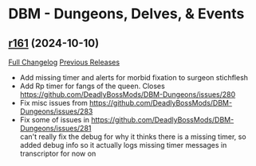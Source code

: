 # DBM - Dungeons, Delves, & Events

## [r161](https://github.com/DeadlyBossMods/DBM-Dungeons/tree/r161) (2024-10-10)
[Full Changelog](https://github.com/DeadlyBossMods/DBM-Dungeons/compare/r160...r161) [Previous Releases](https://github.com/DeadlyBossMods/DBM-Dungeons/releases)

- Add missing timer and alerts for morbid fixation to surgeon stichflesh  
- Add Rp timer for fangs of the queen. Closes https://github.com/DeadlyBossMods/DBM-Dungeons/issues/280  
- Fix misc issues from https://github.com/DeadlyBossMods/DBM-Dungeons/issues/283  
- Fix some of issues in https://github.com/DeadlyBossMods/DBM-Dungeons/issues/281  
    can't really fix the debug for why it thinks there is a missing timer, so added debug info so it actually logs missing timer messages in transcriptor for now on  
